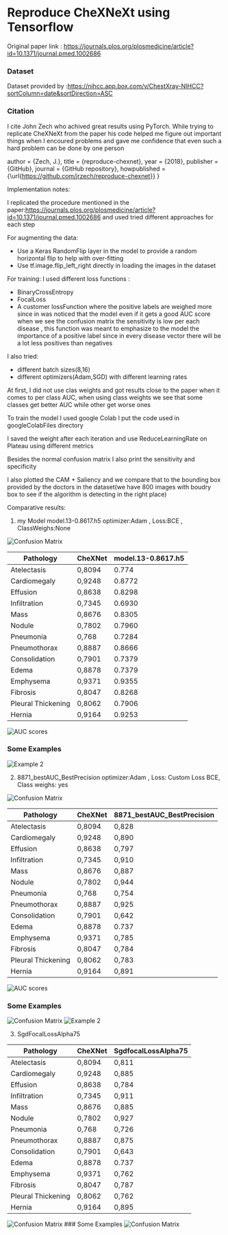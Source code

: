 # Reproduce CheXNeXt using Tensorflow

Original paper link : https://journals.plos.org/plosmedicine/article?id=10.1371/journal.pmed.1002686

### Dataset

Dataset provided by :https://nihcc.app.box.com/v/ChestXray-NIHCC?sortColumn=date&sortDirection=ASC

### Citation
I cite John Zech who achived great results using PyTorch.
While trying to replicate CheXNeXt from the paper his code helped me figure out important things when I encoured problems 
and gave me confidence that even such a hard problem can be done by one person

  author = {Zech, J.},
  title = {reproduce-chexnet},
  year = {2018},
  publisher = {GitHub},
  journal = {GitHub repository},
  howpublished = {\url{https://github.com/jrzech/reproduce-chexnet}}
}


Implementation notes:

I replicated the procedure mentioned in the paper:https://journals.plos.org/plosmedicine/article?id=10.1371/journal.pmed.1002686
and used tried different approaches for each step

For augmenting the data:
- Use a  Keras RandomFlip layer in the model to provide a random horizontal flip to help with over-fitting 
- Use tf.image.flip_left_right directly in loading the images in the dataset

For training:
I used different loss functions :
- BinaryCrossEntropy
- FocalLoss
- A customer lossFunction where the positive labels are weighed more since in was noticed that the model even if it gets a good AUC score
when we see the confusion matrix the sensitivity is low per each disease , this function was meant to emphasize to the model the importance of a positive label
since in every disease vector there will be a lot less positives than negatives 

I also tried:

- different batch sizes(8,16) 
- different optimizers(Adam,SGD) with different learning rates

At first, I did not use clas weights and got results close to the paper when it comes to per class AUC,
when using class weights we see that some classes get better AUC while other get worse ones

To train the model I used google Colab
I put the code used in googleColabFiles directory 

I saved the weight after each iteration and use ReduceLearningRate on Plateau using different metrics 

Besides  the normal confusion matrix I also print  the sensitivity and specificity

I also plotted the CAM + Saliency and we compare that to the bounding box provided by the doctors in the dataset(we have 800 images with boudry box to see if the algorithm is detecting in the right place)

Comparative results:
1. my Model model.13-0.8617.h5 
optimizer:Adam , Loss:BCE , ClassWeighs:None

<img src="./rez/CMBestAUC.png" alt="Confusion Matrix" />




| Pathology | CheXNet |model.13-0.8617.h5|
| ----------- | ----------- |----------- |
| Atelectasis | 0,8094 | 0.774|
| Cardiomegaly | 0,9248 | 0.8772|
| Effusion | 0,8638 | 0.8298|
| Infiltration | 0,7345 | 0.6930|
| Mass | 0,8676 | 0.8305|
| Nodule | 0,7802 | 0.7960|
| Pneumonia | 0,768 | 0.7284|
| Pneumothorax | 0,8887 | 0.8666|
| Consolidation | 0,7901 | 0.7379|
| Edema | 0,8878 | 0.7379 | 0.8466|
| Emphysema | 0,9371 | 0.9355|
| Fibrosis | 0,8047 | 0.8268|
| Pleural Thickening | 0,8062 | 0.7906|
| Hernia | 0,9164 | 0.9253|

<img src="./rez/AUCBestAUC.png" alt="AUC scores" />


### Some Examples

<img src="./rez/heatMap2bestAUC.png" alt="Example 2" />


 
2. 8871_bestAUC_BestPrecision
optimizer:Adam , Loss: Custom Loss BCE, Class weighs: yes


<img src="./trainings and results\rez AI\8871_bestAUC_BestPrecision\8871_bestAUC_BestPrecisionCM.png" alt="Confusion Matrix" />




| Pathology | CheXNet | 8871_bestAUC_BestPrecision|
| ----------- | ----------- |---------- |
| Atelectasis | 0,8094 | 0,828|
| Cardiomegaly | 0,9248 | 0,890|
| Effusion | 0,8638 | 0,797|
| Infiltration | 0,7345 | 0,910|
| Mass | 0,8676 | 0,887|
| Nodule | 0,7802 | 0,944|
| Pneumonia | 0,768 | 0,754|
| Pneumothorax | 0,8887 | 0,925|
| Consolidation | 0,7901 | 0,642|
| Edema | 0,8878 | 0.737 | 0,860|
| Emphysema | 0,9371 | 0,785|
| Fibrosis | 0,8047 | 0,784|
| Pleural Thickening | 0,8062 | 0,783|
| Hernia | 0,9164 | 0,891|

<img src="./trainings and results\rez AI\8871_bestAUC_BestPrecision\8871_bestAUC_BestPrecisionAUC.png" alt="AUC scores" />
 
### Some Examples
<img src="./trainings and results\rez AI\8871_bestAUC_BestPrecision\atel2.png" alt="Confusion Matrix" />


 

<img src="./trainings and results\rez AI\7641MostTrained\7641MostTrainedMass.png" alt="Example 2" />




3. SgdFocalLossAlpha75


| Pathology | CheXNet | SgdfocalLossAlpha75|
| ----------- | ----------- |---------- |
| Atelectasis | 0,8094 | 0,811|
| Cardiomegaly | 0,9248 | 0,885|
| Effusion | 0,8638 | 0,784|
| Infiltration | 0,7345 | 0,911|
| Mass | 0,8676 | 0,885|
| Nodule | 0,7802 | 0,927|
| Pneumonia | 0,768 | 0,726|
| Pneumothorax | 0,8887 | 0,875|
| Consolidation | 0,7901 | 0,643|
| Edema | 0,8878 | 0.737 | 0,830|
| Emphysema | 0,9371 | 0,762|
| Fibrosis | 0,8047 | 0,787|
| Pleural Thickening | 0,8062 | 0,762|
| Hernia | 0,9164 | 0,895|

<img src="./trainings and results\TrainNoClassWeightsSGDFocalLossA75\SGGFocalLoss075Ep4CM.png" alt="Confusion Matrix" />
### Some Examples
<img src="./trainings and results\TrainNoClassWeightsSGDFocalLossA75\AtelEp4.png" alt="Confusion Matrix" />


